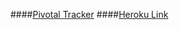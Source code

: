 ####[Pivotal Tracker](https://www.pivotaltracker.com/n/projects/1228826)
####[Heroku Link](https://radiant-fjord-2398.herokuapp.com/)